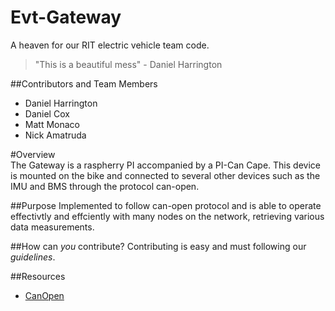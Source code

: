 # Evt-Gateway

A heaven for our RIT electric vehicle team code.  

>"This is a beautiful mess" - Daniel Harrington 
  
##Contributors and Team Members  
* Daniel Harrington
* Daniel Cox
* Matt Monaco
* Nick Amatruda

#Overview  
The Gateway is a raspherry PI accompanied by a PI-Can Cape. This device is mounted on the bike and connected to several other  devices such as the IMU and BMS through the protocol can-open.  

##Purpose
Implemented to follow can-open protocol and is able to operate effectivtly and effciently with many nodes on the network, retrieving various data measurements.

##How can *you* contribute?
Contributing is easy and must following our *guidelines*.

##Resources
* [CanOpen](https://en.wikipedia.org/wiki/CANopen)

